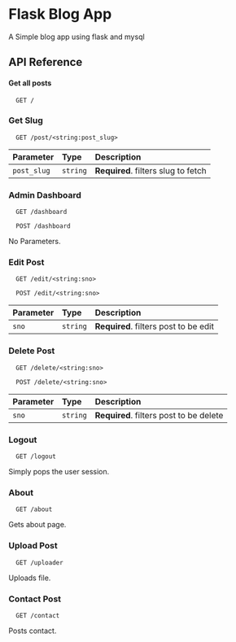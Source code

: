 # Flask Blog App

A Simple blog app using flask and mysql

## API Reference

#### Get all posts

```http
  GET /
```

### Get Slug

```http
  GET /post/<string:post_slug>
```

| Parameter | Type     | Description                       |
| :-------- | :------- | :-------------------------------- |
| `post_slug`      | `string` | **Required**. filters slug to fetch |

### Admin Dashboard

```http
  GET /dashboard
```
```http
  POST /dashboard
```
No Parameters.

### Edit Post

```http
  GET /edit/<string:sno>
```
```http
  POST /edit/<string:sno>
```

| Parameter | Type     | Description                       |
| :-------- | :------- | :-------------------------------- |
| `sno`      | `string` | **Required**. filters post to be edit |

### Delete Post

```http
  GET /delete/<string:sno>
```
```http
  POST /delete/<string:sno>
```

| Parameter | Type     | Description                       |
| :-------- | :------- | :-------------------------------- |
| `sno`      | `string` | **Required**. filters post to be delete |

### Logout

```http
  GET /logout
```
Simply pops the user session.

### About

```http
  GET /about
```

Gets about page.

### Upload Post

```http
  GET /uploader
```
Uploads file.

### Contact Post

```http
  GET /contact
```
Posts contact.
